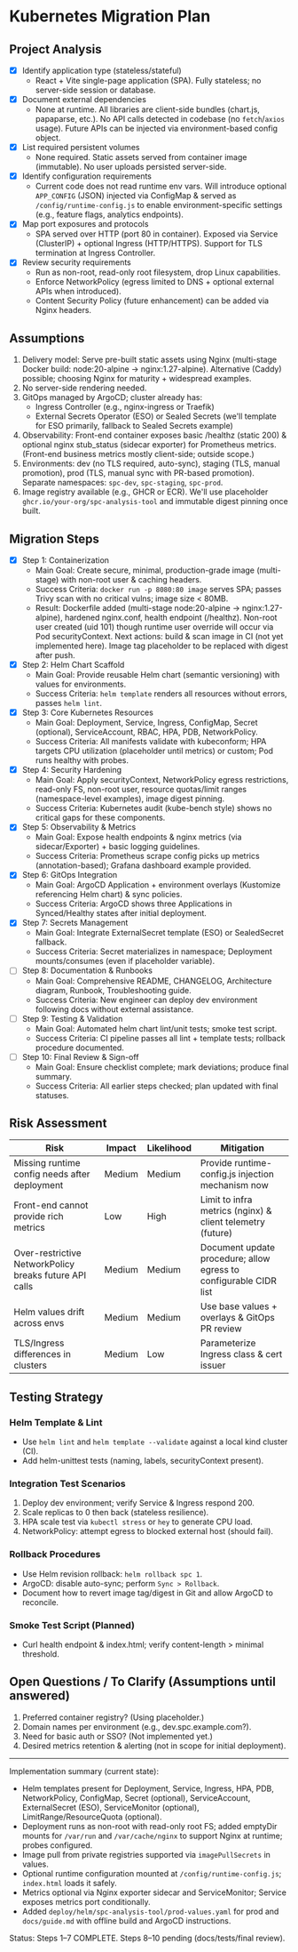 # Kubernetes Migration Plan

## Project Analysis
- [x] Identify application type (stateless/stateful)
  - React + Vite single-page application (SPA). Fully stateless; no server-side session or database.
- [x] Document external dependencies
  - None at runtime. All libraries are client-side bundles (chart.js, papaparse, etc.). No API calls detected in codebase (no `fetch`/`axios` usage). Future APIs can be injected via environment-based config object.
- [x] List required persistent volumes
  - None required. Static assets served from container image (immutable). No user uploads persisted server-side.
- [x] Identify configuration requirements
  - Current code does not read runtime env vars. Will introduce optional `APP_CONFIG` (JSON) injected via ConfigMap & served as `/config/runtime-config.js` to enable environment-specific settings (e.g., feature flags, analytics endpoints).
- [x] Map port exposures and protocols
  - SPA served over HTTP (port 80 in container). Exposed via Service (ClusterIP) + optional Ingress (HTTP/HTTPS). Support for TLS termination at Ingress Controller.
- [x] Review security requirements
  - Run as non-root, read-only root filesystem, drop Linux capabilities.
  - Enforce NetworkPolicy (egress limited to DNS + optional external APIs when introduced).
  - Content Security Policy (future enhancement) can be added via Nginx headers.

## Assumptions
1. Delivery model: Serve pre-built static assets using Nginx (multi-stage Docker build: node:20-alpine -> nginx:1.27-alpine). Alternative (Caddy) possible; choosing Nginx for maturity + widespread examples.
2. No server-side rendering needed.
3. GitOps managed by ArgoCD; cluster already has:
   - Ingress Controller (e.g., nginx-ingress or Traefik)
   - External Secrets Operator (ESO) or Sealed Secrets (we'll template for ESO primarily, fallback to Sealed Secrets example)
4. Observability: Front-end container exposes basic /healthz (static 200) & optional nginx stub_status (sidecar exporter) for Prometheus metrics. (Front-end business metrics mostly client-side; outside scope.)
5. Environments: dev (no TLS required, auto-sync), staging (TLS, manual promotion), prod (TLS, manual sync with PR-based promotion). Separate namespaces: `spc-dev`, `spc-staging`, `spc-prod`.
6. Image registry available (e.g., GHCR or ECR). We'll use placeholder `ghcr.io/your-org/spc-analysis-tool` and immutable digest pinning once built.

## Migration Steps
- [x] Step 1: Containerization
  - Main Goal: Create secure, minimal, production-grade image (multi-stage) with non-root user & caching headers.
  - Success Criteria: `docker run -p 8080:80 image` serves SPA; passes Trivy scan with no critical vulns; image size < 80MB.
  - Result: Dockerfile added (multi-stage node:20-alpine -> nginx:1.27-alpine), hardened nginx.conf, health endpoint (/healthz). Non-root user created (uid 101) though runtime user override will occur via Pod securityContext. Next actions: build & scan image in CI (not yet implemented here). Image tag placeholder to be replaced with digest after push.
- [x] Step 2: Helm Chart Scaffold
  - Main Goal: Provide reusable Helm chart (semantic versioning) with values for environments.
  - Success Criteria: `helm template` renders all resources without errors, passes `helm lint`.
- [x] Step 3: Core Kubernetes Resources
  - Main Goal: Deployment, Service, Ingress, ConfigMap, Secret (optional), ServiceAccount, RBAC, HPA, PDB, NetworkPolicy.
  - Success Criteria: All manifests validate with kubeconform; HPA targets CPU utilization (placeholder until metrics) or custom; Pod runs healthy with probes.
- [x] Step 4: Security Hardening
  - Main Goal: Apply securityContext, NetworkPolicy egress restrictions, read-only FS, non-root user, resource quotas/limit ranges (namespace-level examples), image digest pinning.
  - Success Criteria: Kubernetes audit (kube-bench style) shows no critical gaps for these components.
- [x] Step 5: Observability & Metrics
  - Main Goal: Expose health endpoints & nginx metrics (via sidecar/Exporter) + basic logging guidelines.
  - Success Criteria: Prometheus scrape config picks up metrics (annotation-based); Grafana dashboard example provided.
- [x] Step 6: GitOps Integration
  - Main Goal: ArgoCD Application + environment overlays (Kustomize referencing Helm chart) & sync policies.
  - Success Criteria: ArgoCD shows three Applications in Synced/Healthy states after initial deployment.
- [x] Step 7: Secrets Management
  - Main Goal: Integrate ExternalSecret template (ESO) or SealedSecret fallback.
  - Success Criteria: Secret materializes in namespace; Deployment mounts/consumes (even if placeholder variable).
- [ ] Step 8: Documentation & Runbooks
  - Main Goal: Comprehensive README, CHANGELOG, Architecture diagram, Runbook, Troubleshooting guide.
  - Success Criteria: New engineer can deploy dev environment following docs without external assistance.
- [ ] Step 9: Testing & Validation
  - Main Goal: Automated helm chart lint/unit tests; smoke test script.
  - Success Criteria: CI pipeline passes all lint + template tests; rollback procedure documented.
- [ ] Step 10: Final Review & Sign-off
  - Main Goal: Ensure checklist complete; mark deviations; produce final summary.
  - Success Criteria: All earlier steps checked; plan updated with final statuses.

## Risk Assessment
| Risk | Impact | Likelihood | Mitigation |
|------|--------|------------|------------|
| Missing runtime config needs after deployment | Medium | Medium | Provide runtime-config.js injection mechanism now | 
| Front-end cannot provide rich metrics | Low | High | Limit to infra metrics (nginx) & client telemetry (future) |
| Over-restrictive NetworkPolicy breaks future API calls | Medium | Medium | Document update procedure; allow egress to configurable CIDR list |
| Helm values drift across envs | Medium | Medium | Use base values + overlays & GitOps PR review |
| TLS/Ingress differences in clusters | Medium | Low | Parameterize Ingress class & cert issuer |

## Testing Strategy
### Helm Template & Lint
- Use `helm lint` and `helm template --validate` against a local kind cluster (CI).
- Add helm-unittest tests (naming, labels, securityContext present).

### Integration Test Scenarios
1. Deploy dev environment; verify Service & Ingress respond 200.
2. Scale replicas to 0 then back (stateless resilience).
3. HPA scale test via `kubectl stress` or `hey` to generate CPU load.
4. NetworkPolicy: attempt egress to blocked external host (should fail).

### Rollback Procedures
- Use Helm revision rollback: `helm rollback spc 1`.
- ArgoCD: disable auto-sync; perform `Sync > Rollback`.
- Document how to revert image tag/digest in Git and allow ArgoCD to reconcile.

### Smoke Test Script (Planned)
- Curl health endpoint & index.html; verify content-length > minimal threshold.

## Open Questions / To Clarify (Assumptions until answered)
1. Preferred container registry? (Using placeholder.)
2. Domain names per environment (e.g., dev.spc.example.com?).
3. Need for basic auth or SSO? (Not implemented yet.)
4. Desired metrics retention & alerting (not in scope for initial deployment).

---

Implementation summary (current state):
- Helm templates present for Deployment, Service, Ingress, HPA, PDB, NetworkPolicy, ConfigMap, Secret (optional), ServiceAccount, ExternalSecret (ESO), ServiceMonitor (optional), LimitRange/ResourceQuota (optional).
- Deployment runs as non-root with read-only root FS; added emptyDir mounts for `/var/run` and `/var/cache/nginx` to support Nginx at runtime; probes configured.
- Image pull from private registries supported via `imagePullSecrets` in values.
- Optional runtime configuration mounted at `/config/runtime-config.js`; `index.html` loads it safely.
- Metrics optional via Nginx exporter sidecar and ServiceMonitor; Service exposes metrics port conditionally.
- Added `deploy/helm/spc-analysis-tool/prod-values.yaml` for prod and `docs/guide.md` with offline build and ArgoCD instructions.

Status: Steps 1–7 COMPLETE. Steps 8–10 pending (docs/tests/final review).
